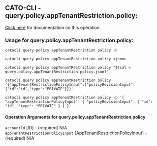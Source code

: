 
## CATO-CLI - query.policy.appTenantRestriction.policy:
[Click here](https://api.catonetworks.com/documentation/#query-query.policy.appTenantRestriction.policy) for documentation on this operation.

### Usage for query.policy.appTenantRestriction.policy:

`catocli query policy appTenantRestriction policy -h`

`catocli query policy appTenantRestriction policy <json>`

`catocli query policy appTenantRestriction policy "$(cat < query.policy.appTenantRestriction.policy.json)"`

`catocli query policy appTenantRestriction policy '{"appTenantRestrictionPolicyInput":{"policyRevisionInput":{"id":"id","type":"PRIVATE"}}}'`

`catocli query policy appTenantRestriction policy -p '{
    "appTenantRestrictionPolicyInput": {
        "policyRevisionInput": {
            "id": "id",
            "type": "PRIVATE"
        }
    }
}'`


#### Operation Arguments for query.policy.appTenantRestriction.policy ####

`accountId` [ID] - (required) N/A    
`appTenantRestrictionPolicyInput` [AppTenantRestrictionPolicyInput] - (required) N/A    

